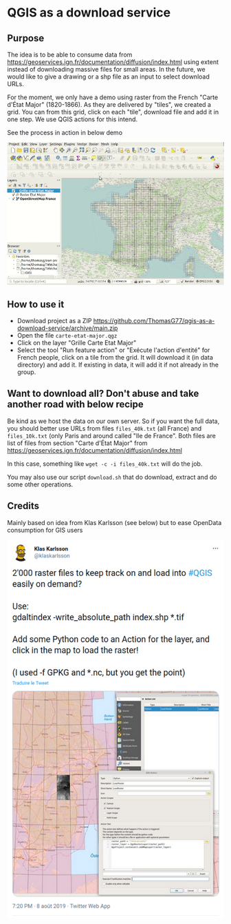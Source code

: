 # QGIS as a download service

## Purpose

The idea is to be able to consume data from https://geoservices.ign.fr/documentation/diffusion/index.html using extent instead of downloading massive files for small areas. In the future, we would like to give a drawing or a shp file as an input to select download URLs.

For the moment, we only have a demo using raster from the French "Carte d'État Major" (1820-1866). As they are delivered by "tiles", we created a grid. You can from this grid, click on each "tile", download file and add it in one step. We use QGIS actions for this intend.

See the process in action in below demo

<img src="qgis-as-a-service-resized.gif"/>

## How to use it

* Download project as a ZIP https://github.com/ThomasG77/qgis-as-a-download-service/archive/main.zip
* Open the file `carte-etat-major.qgz`
* Click on the layer "Grille Carte Etat Major"
* Select the tool "Run feature action" or "Exécute l'action d'entité" for French people, click on a tile from the grid. It will download it (in data directory) and add it. If existing in data, it will add it if not already in the group.

## Want to download all? Don't abuse and take another road with below recipe

Be kind as we host the data on our own server. So if you want the full data, you should better use URLs from files `files_40k.txt` (all France) and `files_10k.txt` (only Paris and around called "Ile de France". Both files are list of files from section "Carte d'État Major" from https://geoservices.ign.fr/documentation/diffusion/index.html

In this case, something like `wget -c -i files_40k.txt` will do the job.

You may also use our script `download.sh` that do download, extract and do some other operations.

## Credits

Mainly based on idea from Klas Karlsson (see below) but to ease OpenData consumption for GIS users

<a href="https://twitter.com/klaskarlsson/status/1159514845127028738"><img src="credit-klas-karlsson.png"></a>
